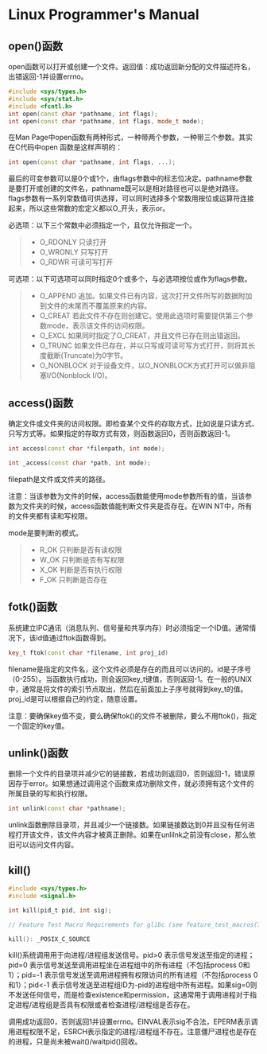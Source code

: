 # Linux Programmer's Manual

## open()函数

open函数可以打开或创建一个文件。返回值：成功返回新分配的文件描述符名，出错返回-1并设置errno。

```cpp
#include <sys/types.h>
#include <sys/stat.h>
#include <fcntl.h>
int open(const char *pathname, int flags);
int open(const char *pathname, int flags, mode_t mode);
```

在Man Page中open函数有两种形式，一种带两个参数，一种带三个参数。其实在C代码中open 函数是这样声明的：

```cpp
int open(const char *pathname, int flags, ...);
```

最后的可变参数可以是0个或1个，由flags参数中的标志位决定。pathname参数是要打开或创建的文件名，pathname既可以是相对路径也可以是绝对路径。flags参数有一系列常数值可供选择，可以同时选择多个常数用按位或运算符连接起来，所以这些常数的宏定义都以O_开头，表示or。

必选项：以下三个常数中必须指定一个，且仅允许指定一个。

>- O_RDONLY 只读打开
>- O_WRONLY 只写打开
>- O_RDWR  可读可写打开

可选项：以下可选项可以同时指定0个或多个，与必选项按位或作为flags参数。

>- O_APPEND 追加。如果文件已有内容，这次打开文件所写的数据附加到文件的末尾而不覆盖原来的内容。
>- O_CREAT 若此文件不存在则创建它。使用此选项时需要提供第三个参数mode，表示该文件的访问权限。
>- O_EXCL 如果同时指定了O_CREAT，并且文件已存在则出错返回。
>- O_TRUNC 如果文件已存在，并以只写或可读可写方式打开，则将其长度截断(Truncate)为0字节。
>- O_NONBLOCK 对于设备文件，以O_NONBLOCK方式打开可以做非阻塞I/O(Nonblock I/O)。

## access()函数

确定文件或文件夹的访问权限。即检查某个文件的存取方式，比如说是只读方式、只写方式等。如果指定的存取方式有效，则函数返回0，否则函数返回-1。

```cpp
int access(const char *filenpath, int mode);

int _access(const char *path, int mode);
```

filepath是文件或文件夹的路径。

注意：当该参数为文件的时候，access函数能使用mode参数所有的值，当该参数为文件夹的时候，access函数值能判断文件夹是否存在。在WIN NT中，所有的文件夹都有读和写权限。

mode是要判断的模式。

>- R_OK 只判断是否有读权限
>- W_OK 只判断是否有写权限
>- X_OK 判断是否有执行权限
>- F_OK 只判断是否存在

## fotk()函数

系统建立IPC通讯（消息队列、信号量和共享内存）时必须指定一个ID值。通常情况下，该id值通过ftok函数得到。

```cpp
key_t ftok(const char *filename, int proj_id)
```

filename是指定的文件名，这个文件必须是存在的而且可以访问的。id是子序号（0-255）。当函数执行成功，则会返回key_t键值，否则返回-1。在一般的UNIX中，通常是将文件的索引节点取出，然后在前面加上子序号就得到key_t的值。proj_id是可以根据自己的约定，随意设置。

注意：要确保key值不变，要么确保ftok()的文件不被删除，要么不用ftok()，指定一个固定的key值。

## unlink()函数

删除一个文件的目录项并减少它的链接数，若成功则返回0，否则返回-1，错误原因存于error。如果想通过调用这个函数来成功删除文件，就必须拥有这个文件的所属目录的写和执行权限。

```cpp
int unlink(const char *pathname);
```

unlink函数删除目录项，并且减少一个链接数。如果链接数达到0并且没有任何进程打开该文件，该文件内容才被真正删除。如果在unlilnk之前没有close，那么依旧可以访问文件内容。

## kill()

```c
#include <sys/types.h>
#include <signal.h>

int kill(pid_t pid, int sig);

// Feature Test Macro Requirements for glibc (see feature_test_macros(7)):

kill(): _POSIX_C_SOURCE
```

kill()系统调用用于向进程/进程组发送信号。pid>0 表示信号发送至指定的进程；pid=0 表示信号发送至调用进程坐在进程组中的所有进程（不包括process 0和1）；pid=-1 表示信号发送至调用进程拥有权限访问的所有进程（不包括process 0和1）；pid<-1 表示信号发送至进程组ID为-pid的进程组中所有进程。如果sig=0则不发送任何信号，而是检查existence和permission，这通常用于调用进程对于指定进程/进程组是否具有权限或者检查进程/进程组是否存在。

调用成功返回0，否则返回1并设置errno。EINVAL表示sig不合法，EPERM表示调用进程权限不足，ESRCH表示指定的进程/进程组不存在。注意僵尸进程也是存在的进程，只是尚未被wait()/waitpid()回收。
